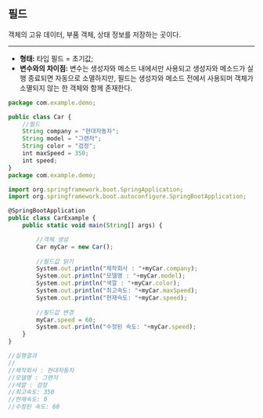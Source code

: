 ## 필드

객체의 고유 데이터, 부품 객체, 상태 정보를 저장하는 곳이다.

---

- **형태:** 타입 필드 = 초기값;
- **변수와의 차이점:** 변수는 생성자와 메소드 내에서만 사용되고 생성자와 메소드가 실행 종료되면 자동으로 소멸하지만, 필드는 생성자와 메소드 전에서 사용되머 객체가 소멸되지 않는 한 객체와 함께 존재한다.

```jsx
package com.example.demo;

public class Car {
    //필드
    String company = "현대자동차";
    String model = "그랜저";
    String color = "검정";
    int maxSpeed = 350;
    int speed;
}
package com.example.demo;

import org.springframework.boot.SpringApplication;
import org.springframework.boot.autoconfigure.SpringBootApplication;

@SpringBootApplication
public class CarExample {
    public static void main(String[] args) {

        //객체 생성
        Car myCar = new Car();
        
        //필드값 읽기
        System.out.println("제작회사 : "+myCar.company);
        System.out.println("모델명 : "+myCar.model);
        System.out.println("색깔 : "+myCar.color);
        System.out.println("최고속도: "+myCar.maxSpeed);
        System.out.println("현재속도: "+myCar.speed);
        
        //필드값 변경
        myCar.speed = 60;
        System.out.println("수정된 속도: "+myCar.speed);
    }
}

//실행결과
//
//제작회사 : 현대자동차
//모델명 : 그랜저
//색깔 : 검정
//최고속도: 350
//현재속도: 0
//수정된 속도: 60
```
